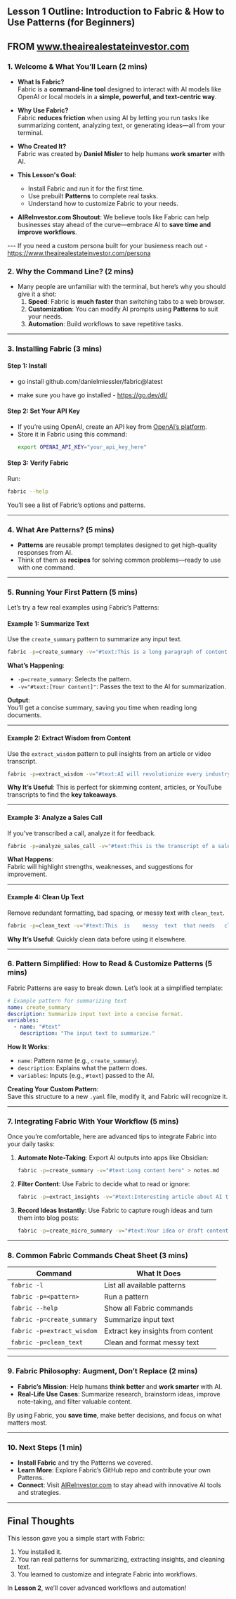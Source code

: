 
## Lesson 1 Outline: Introduction to Fabric & How to Use Patterns (for Beginners)

FROM www.theairealestateinvestor.com
---

### **1. Welcome & What You’ll Learn (2 mins)**  
- **What Is Fabric?**  
  Fabric is a **command-line tool** designed to interact with AI models like OpenAI or local models in a **simple, powerful, and text-centric way**.  
- **Why Use Fabric?**  
  Fabric **reduces friction** when using AI by letting you run tasks like summarizing content, analyzing text, or generating ideas—all from your terminal.  
- **Who Created It?**  
  Fabric was created by **Daniel Misler** to help humans **work smarter** with AI.  
- **This Lesson's Goal**:  
  - Install Fabric and run it for the first time.  
  - Use prebuilt **Patterns** to complete real tasks.  
  - Understand how to customize Fabric to your needs.  

- **AIReInvestor.com Shoutout**: We believe tools like Fabric can help businesses stay ahead of the curve—embrace AI to **save time and improve workflows**.

--- If you need a custom persona built for your busieness reach out - https://www.theairealestateinvestor.com/persona

### **2. Why the Command Line? (2 mins)**  
- Many people are unfamiliar with the terminal, but here’s why you should give it a shot:  
   1. **Speed**: Fabric is **much faster** than switching tabs to a web browser.  
   2. **Customization**: You can modify AI prompts using **Patterns** to suit your needs.  
   3. **Automation**: Build workflows to save repetitive tasks.

---

### **3. Installing Fabric (3 mins)**  

#### **Step 1: Install**  
- go install github.com/danielmiessler/fabric@latest
  
- make sure you have go installed - https://go.dev/dl/
  

#### **Step 2: Set Your API Key**  
- If you’re using OpenAI, create an API key from [OpenAI’s platform](https://platform.openai.com).  
- Store it in Fabric using this command:  
  ```bash
  export OPENAI_API_KEY="your_api_key_here"
  ```  

#### **Step 3: Verify Fabric**  
Run:  
```bash
fabric --help
```  
You’ll see a list of Fabric’s options and patterns.

---

### **4. What Are Patterns? (5 mins)**  
- **Patterns** are reusable prompt templates designed to get high-quality responses from AI.  
- Think of them as **recipes** for solving common problems—ready to use with one command.

---

### **5. Running Your First Pattern (5 mins)**  

Let’s try a few real examples using Fabric’s Patterns:

#### **Example 1: Summarize Text**  
Use the `create_summary` pattern to summarize any input text.  
```bash
fabric -p=create_summary -v="#text:This is a long paragraph of content that I want to summarize quickly."
```  
**What’s Happening**:  
- `-p=create_summary`: Selects the pattern.  
- `-v="#text:[Your Content]"`: Passes the text to the AI for summarization.  

**Output**:  
You’ll get a concise summary, saving you time when reading long documents.

---

#### **Example 2: Extract Wisdom from Content**  
Use the `extract_wisdom` pattern to pull insights from an article or video transcript.  
```bash
fabric -p=extract_wisdom -v="#text:AI will revolutionize every industry, and those who adopt it early will lead the market."
```  
**Why It’s Useful**: This is perfect for skimming content, articles, or YouTube transcripts to find the **key takeaways**.  

---

#### **Example 3: Analyze a Sales Call**  
If you’ve transcribed a call, analyze it for feedback.  
```bash
fabric -p=analyze_sales_call -v="#text:This is the transcript of a sales call where I pitched my product."
```  
**What Happens**:  
Fabric will highlight strengths, weaknesses, and suggestions for improvement.

---

#### **Example 4: Clean Up Text**  
Remove redundant formatting, bad spacing, or messy text with `clean_text`.  
```bash
fabric -p=clean_text -v="#text:This  is    messy  text  that needs   cleanup!"
```  
**Why It’s Useful**: Quickly clean data before using it elsewhere.

---

### **6. Pattern Simplified: How to Read & Customize Patterns (5 mins)**  

Fabric Patterns are easy to break down. Let’s look at a simplified template:

```yaml
# Example pattern for summarizing text
name: create_summary
description: Summarize input text into a concise format.
variables:
  - name: "#text"
    description: "The input text to summarize."
```

**How It Works**:  
- `name`: Pattern name (e.g., `create_summary`).  
- `description`: Explains what the pattern does.  
- `variables`: Inputs (e.g., `#text`) passed to the AI.  

**Creating Your Custom Pattern**:  
Save this structure to a new `.yaml` file, modify it, and Fabric will recognize it.

---

### **7. Integrating Fabric With Your Workflow (5 mins)**  
Once you’re comfortable, here are advanced tips to integrate Fabric into your daily tasks:  

1. **Automate Note-Taking**: Export AI outputs into apps like Obsidian:  
   ```bash
   fabric -p=create_summary -v="#text:Long content here" > notes.md
   ```  

2. **Filter Content**: Use Fabric to decide what to read or ignore:  
   ```bash
   fabric -p=extract_insights -v="#text:Interesting article about AI trends."
   ```  

3. **Record Ideas Instantly**: Use Fabric to capture rough ideas and turn them into blog posts:  
   ```bash
   fabric -p=create_micro_summary -v="#text:Your idea or draft content."
   ```  

---

### **8. Common Fabric Commands Cheat Sheet (3 mins)**  

| **Command**                          | **What It Does**                                  |  
|--------------------------------------|--------------------------------------------------|  
| `fabric -l`                          | List all available patterns                      |  
| `fabric -p=<pattern>`                | Run a pattern                                    |  
| `fabric --help`                      | Show all Fabric commands                         |  
| `fabric -p=create_summary`           | Summarize input text                             |  
| `fabric -p=extract_wisdom`           | Extract key insights from content                |  
| `fabric -p=clean_text`               | Clean and format messy text                      |  

---

### **9. Fabric Philosophy: Augment, Don’t Replace (2 mins)**  
- **Fabric’s Mission**: Help humans **think better** and **work smarter** with AI.  
- **Real-Life Use Cases**: Summarize research, brainstorm ideas, improve note-taking, and filter valuable content.  

By using Fabric, you **save time**, make better decisions, and focus on what matters most.

---

### **10. Next Steps (1 min)**  
- **Install Fabric** and try the Patterns we covered.  
- **Learn More**: Explore Fabric’s GitHub repo and contribute your own Patterns.  
- **Connect**: Visit [AIReInvestor.com](https://theairealestateinvestor.com) to stay ahead with innovative AI tools and strategies.

---

## Final Thoughts  
This lesson gave you a simple start with Fabric:  
1. You installed it.  
2. You ran real patterns for summarizing, extracting insights, and cleaning text.  
3. You learned to customize and integrate Fabric into workflows.  

In **Lesson 2**, we’ll cover advanced workflows and automation!

